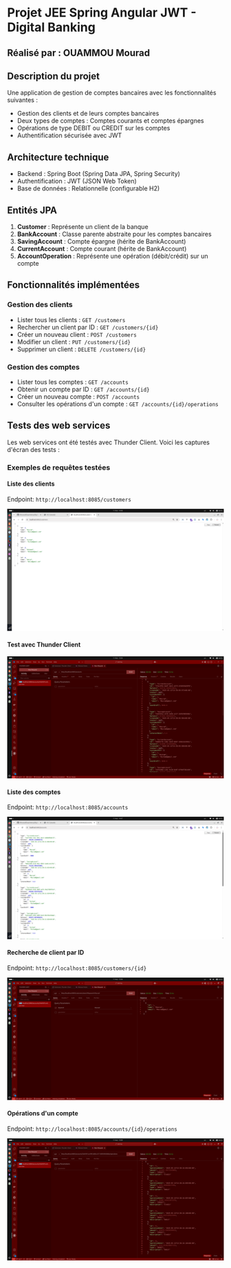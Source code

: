 Projet JEE Spring Angular JWT - Digital Banking
===============================================

Réalisé par : OUAMMOU Mourad
----------------------------

Description du projet
---------------------

Une application de gestion de comptes bancaires avec les fonctionnalités suivantes :

*   Gestion des clients et de leurs comptes bancaires
*   Deux types de comptes : Comptes courants et comptes épargnes
*   Opérations de type DEBIT ou CREDIT sur les comptes
*   Authentification sécurisée avec JWT

Architecture technique
----------------------

*   Backend : Spring Boot (Spring Data JPA, Spring Security)
*   Authentification : JWT (JSON Web Token)
*   Base de données : Relationnelle (configurable H2)

Entités JPA
-----------

1.  **Customer** : Représente un client de la banque
2.  **BankAccount** : Classe parente abstraite pour les comptes bancaires
3.  **SavingAccount** : Compte épargne (hérite de BankAccount)
4.  **CurrentAccount** : Compte courant (hérite de BankAccount)
5.  **AccountOperation** : Représente une opération (débit/crédit) sur un compte

Fonctionnalités implémentées
----------------------------

### Gestion des clients

*   Lister tous les clients : `GET /customers`
*   Rechercher un client par ID : `GET /customers/{id}`
*   Créer un nouveau client : `POST /customers`
*   Modifier un client : `PUT /customers/{id}`
*   Supprimer un client : `DELETE /customers/{id}`

### Gestion des comptes

*   Lister tous les comptes : `GET /accounts`
*   Obtenir un compte par ID : `GET /accounts/{id}`
*   Créer un nouveau compte : `POST /accounts`
*   Consulter les opérations d'un compte : `GET /accounts/{id}/operations`

Tests des web services
----------------------

Les web services ont été testés avec Thunder Client. Voici les captures d'écran des tests :

### Exemples de requêtes testées

#### Liste des clients

Endpoint: `http://localhost:8085/customers`

![Capture de la liste des clients](Screens/cutomers.png)

#### Test avec Thunder Client

![Capture de Thunder Client](Screens/Thunder.png)

#### Liste des comptes

Endpoint: `http://localhost:8085/accounts`

![Capture de la liste des comptes](Screens/account.png)

#### Recherche de client par ID

Endpoint: `http://localhost:8085/customers/{id}`

![Capture de recherche de client](Screens/Searsh.png)

#### Opérations d'un compte

Endpoint: `http://localhost:8085/accounts/{id}/operations`

![Capture des opérations d'un compte](Screens/IdOprerations.png)

